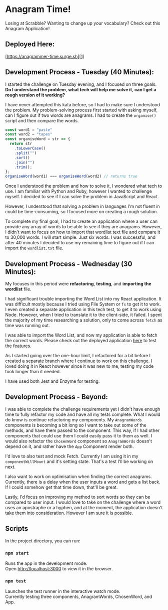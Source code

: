 # Anagram Time!
Losing at Scrabble? Wanting to change up your vocabulary? Check out this Anagram Application!

## Deployed Here:
[https://anagrammer-time.surge.sh][1]

## Development Process - Tuesday (40 Minutes):
I started the challenge on Tuesday evening, and I focused on three goals. **Do I understand the problem**, **what tech will help me solve it**, **can I get a rough version of it working?**

I have never attempted this kata before, so I had to make sure I understood the problem. My problem-solving process first started with asking myself, can I figure out if two words are anagrams. I had to create the `organise()` script and then compare the words.
```javascript
const word1 = "paste"
const word2 = "tapes"
const organiseWord = str => {
  return str
    .toLowerCase()
    .split("")
    .sort()
    .join("")
    .trim();
};
organiseWord(word1) === organiseWord(word2) // returns true
```
Once I understood the problem and how to solve it, I wondered what tech to use. I am familiar with Python and Ruby, however I wanted to challenge myself. I decided to see if I can solve the problem in JavaScript and React.

However, I understood that solving a problem in languages I'm not fluent in could be time-consuming, so I focused more on creating a rough solution.

To complete my final goal, I had to create an application where a user can provide any array of words to be able to see if they are anagrams. However, I didn't want to focus on how to import that wordlist text file and compare it to 30,000 words. I will start simple. Just six words. I was successful, and after 40 minutes I decided to use my remaining time to figure out if I can import the `wordlist.txt` file. 

## Development Process - Wednesday (30 Minutes):
My focuses in this period were **refactoring**, **testing**, and **importing the wordlist** file.

I had significant trouble importing the Word List into my React application. It was difficult mostly because I tried using File System or `fs` to get it to work. I even created a separate application in this tech test, to get it to work using Node. However, when I tried to translate it to the client-side, it failed. I spent the majority of my time researching a solution, only to come across `fetch` as time was running out.

I was able to import the Word List, and now my application is able to fetch the correct words. Please check out the deployed application [here][1] to test the features.

As I started going over the one-hour limit, I refactored for a bit before I created a separate branch where I continue to work on this challenge. I loved doing it in React however since it was new to me, testing my code took longer than it needed.

I have used both Jest and Enzyme for testing.

## Development Process - Beyond:
I was able to complete the challenge requirements yet I didn't have enough time to fully refactor my code and have all my tests complete. What I would do know is continue refactoring my components. My `AnagramWords` components is becoming a bit long so I want to take out some of the methods, and have them passed to the component. This way, if I had other components that could use them I could easily pass it to them as well. I would also refactor the `ChosenWord` component so `AnagramWords` doesn't depend on it, and rather have the `App` Component render both.

I'd love to also test and mock Fetch. Currently I am using it in my `componentWillMount` and it's setting state. That's a test I'll be working on next.

I also want to work on optimisation when finding the correct anagrams. Currently, there is a delay when the user inputs a word and gets a list back. If I could somehow get that time down, that'll be great.

Lastly, I'd focus on improving my method to sort words so they can be compared to user input. I would love to take on the challenge where a word uses an apostraphe or a hyphen, and at the moment, the application doesn't take them into consideration. However I am sure it is possible. 

## Scripts

In the project directory, you can run:

### `npm start`

Runs the app in the development mode.<br>
Open [http://localhost:3000](http://localhost:3000) to view it in the browser.

### `npm test`

Launches the test runner in the interactive watch mode.<br>
Currently testing three components, AnagramWords, ChosenWord, and App.

[1]: https://anagrammer-time.surge.sh
